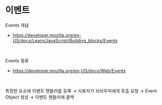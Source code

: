 # 이벤트

Events 개념

- https://developer.mozilla.org/en-US/docs/Learn/JavaScript/Building_blocks/Events

<br>

Events 종류

- https://developer.mozilla.org/en-US/docs/Web/Events

<br>

특정한 요소에 이벤트 핸들러를 등록 → 사용자가 브라우저에게 호출 요청 → Event Object 생성 → 이벤트 핸들러에 콜백
